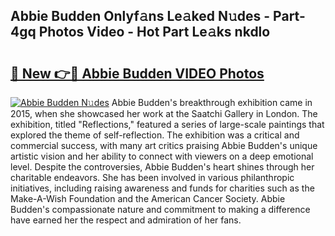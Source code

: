## Abbie Budden Onlyf𝚊ns Le𝚊ked N𝚞des - Part-4gq Photos Video - Hot Part Le𝚊ks nkdlo

# <h2><a href="http://ac29655.deff.icu/?id=Abbie+Budden">🔗 New 👉🔴 Abbie Budden VIDEO Photos</a></h2>

[![Abbie Budden N𝚞des](https://i.imgur.com/rIISA9y.gif)](http://ac29655.deff.icu/?id=Abbie+Budden)
Abbie Budden's breakthrough exhibition came in 2015, when she showcased her work at the Saatchi Gallery in London. The exhibition, titled "Reflections," featured a series of large-scale paintings that explored the theme of self-reflection. The exhibition was a critical and commercial success, with many art critics praising Abbie Budden's unique artistic vision and her ability to connect with viewers on a deep emotional level. Despite the controversies, Abbie Budden's heart shines through her charitable endeavors. She has been involved in various philanthropic initiatives, including raising awareness and funds for charities such as the Make-A-Wish Foundation and the American Cancer Society. Abbie Budden's compassionate nature and commitment to making a difference have earned her the respect and admiration of her fans.
